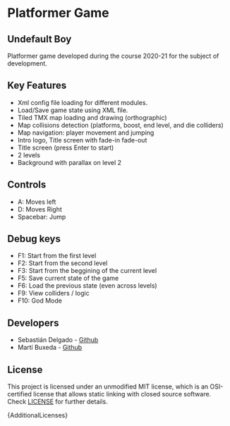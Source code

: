 # Platformer Game

## Undefault Boy

Platformer game developed during the course 2020-21 for the subject of development.

## Key Features

 - Xml config file loading for different modules.
 - Load/Save game state using XML file.
 - Tiled TMX map loading and drawing (orthographic)
 - Map collisions detection (platforms, boost, end level, and die colliders)
 - Map navigation: player movement and jumping
 - Intro logo, Title screen with fade-in fade-out
 - Title screen (press Enter to start)
 - 2 levels
 - Background with parallax on level 2
 
## Controls

 - A: Moves left
 - D: Moves Right
 - Spacebar: Jump
 
 ## Debug keys
 
 - F1: Start from the first level
 - F2: Start from the second level
 - F3: Start from the beggining of the current level
 - F5: Save current state of the game
 - F6: Load the previous state (even across levels)
 - F9: View colliders / logic
 - F10: God Mode

## Developers

 - Sebastián Delgado - [Github](https://github.com/Vinskky)
 - Martí Buxeda - [Github](https://github.com/BooStarGamer)


## License

This project is licensed under an unmodified MIT license, which is an OSI-certified license that allows static linking with closed source software. Check [LICENSE](LICENSE) for further details.

{AdditionalLicenses}
